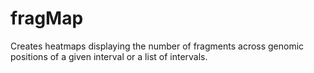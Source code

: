 # fragMap
Creates heatmaps displaying the number of fragments across genomic positions of a given interval or a list of intervals.
